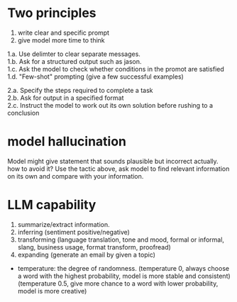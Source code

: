 # Two principles 
1. write clear and specific prompt
2. give model more time to think

1.a. Use delimter to clear separate messages.  
1.b. Ask for a structured output such as jason.  
1.c. Ask the model to check whether conditions in the promot are satisfied  
1.d. "Few-shot" prompting (give a few successful examples) 

2.a. Specify the steps required to complete a task  
2.b. Ask for output in a specified format  
2.c. Instruct the model to work out its own solution before rushing to a conclusion  

# model hallucination
Model might give statement that sounds plausible but incorrect actually.  
how to avoid it?  Use the tactic above, ask model to find relevant information on its own and compare with your information.  


# LLM capability
1. summarize/extract information.  
2. inferring  (sentiment positive/negative)  
3. transforming  (language translation, tone and mood, formal or informal, slang, business usage, format transform, proofread)
4. expanding (generate an email by given a topic)  
* temperature: the degree of randomness. 
 (temperature 0, always choose a word with the highest probability,  model is more stable and consistent)  
 (temperature 0.5, give more chance to a word with lower probability, model is more creative)  
